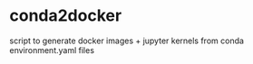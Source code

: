 # conda2docker
script to generate docker images + jupyter kernels from conda environment.yaml files
